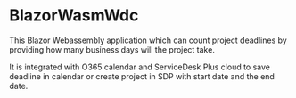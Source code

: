 # BlazorWasmWdc

This Blazor Webassembly application which can count project deadlines by providing how many business days will the project take.

It is integrated with O365 calendar and ServiceDesk Plus cloud to save deadline in calendar or create project in SDP with start date and the end date.
